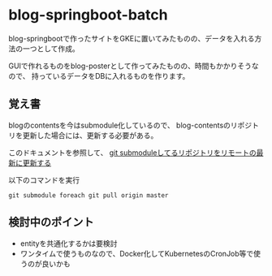 # blog-springboot-batch
blog-springbootで作ったサイトをGKEに置いてみたものの、データを入れる方法の一つとして作成。

GUIで作れるものをblog-posterとして作ってみたものの、時間もかかりそうなので、
持っているデータをDBに入れるものを作ります。

## 覚え書
blogのcontentsを今はsubmodule化しているので、
blog-contentsのリポジトリを更新した場合には、更新する必要がある。

このドキュメントを参照して、
[git submoduleしてるリポジトリをリモートの最新に更新する](https://qiita.com/kshimo69/items/ac22d414d756ea08943f)

以下のコマンドを実行

    git submodule foreach git pull origin master

## 検討中のポイント
- entityを共通化するかは要検討
- ワンタイムで使うものなので、Docker化してKubernetesのCronJob等で使うのが良いかも